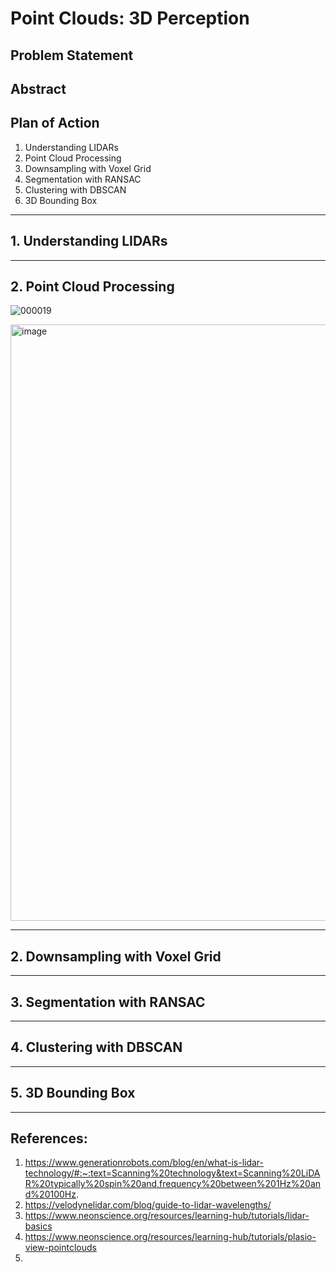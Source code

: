 # Point Clouds: 3D Perception

## Problem Statement

## Abstract

## Plan of Action

1. Understanding LIDARs
2. Point Cloud Processing
3. Downsampling with Voxel Grid
4. Segmentation with RANSAC
5. Clustering with DBSCAN
6. 3D Bounding Box

----------------

## 1. Understanding LIDARs



----------

## 2. Point Cloud Processing



![000019](https://github.com/yudhisteer/Point-Clouds-3D-Perception/assets/59663734/c02f7218-135e-4501-aa76-5a1a1980f0ce)


<img width="954" alt="image" src="https://github.com/yudhisteer/Point-Clouds-3D-Perception/assets/59663734/a353d728-9e1a-415a-b681-cd21ef89079c">


------------


## 2. Downsampling with Voxel Grid


----------

## 3. Segmentation with RANSAC


------------

## 4. Clustering with DBSCAN


----------

## 5. 3D Bounding Box


----------










## References:
1. https://www.generationrobots.com/blog/en/what-is-lidar-technology/#:~:text=Scanning%20technology&text=Scanning%20LiDAR%20typically%20spin%20and,frequency%20between%201Hz%20and%20100Hz.
2. https://velodynelidar.com/blog/guide-to-lidar-wavelengths/
3. https://www.neonscience.org/resources/learning-hub/tutorials/lidar-basics
4. https://www.neonscience.org/resources/learning-hub/tutorials/plasio-view-pointclouds
5. 
